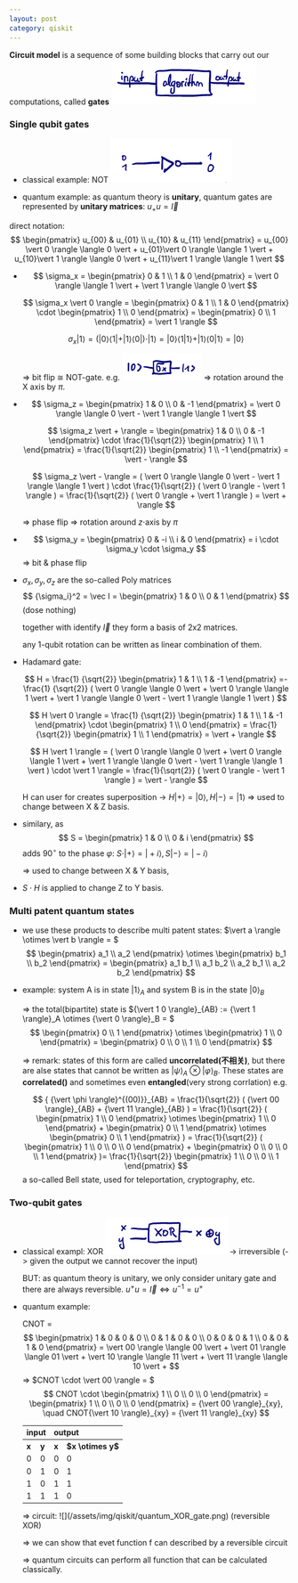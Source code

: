 ```yaml
---
layout: post
category: qiskit
---
```


<script type="text/x-mathjax-config">
  MathJax.Hub.Config({
    jax: ["input/TeX", "output/HTML-CSS"],
    tex2jax: {
      inlineMath: [ ['$', '$'], ["\\(", "\\)"] ],
      displayMath: [ ['$$', '$$'], ["\\[", "\\]"] ],
      processEscapes: true,
      skipTags: ['script', 'noscript', 'style', 'textarea', 'pre', 'code']
    }
  });
</script>
<script src="https://cdn.mathjax.org/mathjax/latest/MathJax.js?config=TeX-AMS_HTML" type="text/javascript"></script>

**Circuit model** is a sequence of some building blocks that carry out our computations, called **gates** ![](/assets/img/qiskit/quantum_circuits_gate.png)

### Single qubit gates

- classical example: NOT ![](/assets/img/qiskit/classical_Not_gate.png)

- quantum example: as quantum theory is **unitary**, quantum gates are represented by **unitary matrices**: $u_+ u = \vec I$

direct notation:
$$
\begin{pmatrix}
u_{00} & u_{01} \\
u_{10} & u_{11}
\end{pmatrix} = u_{00} \vert 0 \rangle \langle 0 \vert + u_{01}\vert 0 \rangle \langle 1 \vert + u_{10}\vert 1 \rangle \langle 0 \vert + u_{11}\vert 1 \rangle \langle 1 \vert
$$

- $$
  \sigma_x = \begin{pmatrix} 0 & 1 \\ 1 & 0 \end{pmatrix} = \vert 0 \rangle \langle 1 \vert + \vert 1 \rangle \langle 0 \vert
  $$

  $$
  \sigma_x \vert 0 \rangle =
  \begin{pmatrix}
  0 & 1 \\
  1 & 0
  \end{pmatrix}
  \cdot
  \begin{pmatrix} 1 \\ 0  \end{pmatrix} =
  \begin{pmatrix} 0 \\ 1 \end{pmatrix} =
  \vert 1 \rangle
  $$

  $$
  \sigma_x \vert 1 \rangle =
  (
    \vert 0 \rangle \langle 1 \vert +
    \vert 1 \rangle \langle 0 \vert
  )
  \cdot \vert 1 \rangle =
  \vert 0 \rangle \langle 1 \vert 1 \rangle +
  \vert 1 \rangle \langle 0 \vert 1 \rangle =
  \vert 0 \rangle
  $$

  => bit flip $\cong$ NOT-gate. e.g. ![](/assets/img/qiskit/sigma_x_gate.png)
  => rotation around the X axis by $\pi$.

- $$
  \sigma_z = \begin{pmatrix} 1 & 0 \\ 0 & -1 \end{pmatrix} = \vert 0 \rangle \langle 0 \vert - \vert 1 \rangle \langle 1 \vert
  $$

  $$
  \sigma_z \vert + \rangle =
  \begin{pmatrix}
  1 & 0 \\
  0 & -1
  \end{pmatrix}
  \cdot \frac{1}{\sqrt{2}}
  \begin{pmatrix} 1 \\ 1 \end{pmatrix} =
  \frac{1}{\sqrt{2}}
  \begin{pmatrix} 1 \\ -1 \end{pmatrix} =
  \vert - \rangle
  $$

  $$
  \sigma_z \vert - \rangle =
  (
    \vert 0 \rangle \langle 0 \vert -
    \vert 1 \rangle \langle 1 \vert
  )
  \cdot \frac{1}{\sqrt{2}}
  (
    \vert 0 \rangle - \vert 1 \rangle
  ) =
  \frac{1}{\sqrt{2}}
  (
    \vert 0 \rangle + \vert 1 \rangle
  ) =
  \vert + \rangle
  $$

  => phase flip => rotation around $z\cdot$axis by $\pi$

- $$
  \sigma_y =
  \begin{pmatrix} 0 & -i \\ i & 0 \end{pmatrix} =
  i \cdot \sigma_y \cdot \sigma_y
  $$
  => bit & phase flip

- $\sigma_x, \sigma_y, \sigma_z$ are the so-called Poly matrices
  $$
  {\sigma_i}^2 = \vec I =
  \begin{pmatrix}
  1 & 0 \\
  0 & 1
  \end{pmatrix}
  $$
  (dose nothing)
  
  together with identify $\vec I$ they form a basis of 2x2 matrices.
  
  any 1-qubit rotation can be written as linear combination of them.

- Hadamard gate:

  $$
  H =
  \frac{1} {\sqrt{2}}
  \begin{pmatrix} 1 & 1 \\ 1 & -1 \end{pmatrix} =-
  \frac{1} {\sqrt{2}}
  (
    \vert 0 \rangle \langle 0 \vert +
    \vert 0 \rangle \langle 1 \vert +
    \vert 1 \rangle \langle 0 \vert -
    \vert 1 \rangle \langle 1 \vert
  )
  $$

  $$
  H \vert 0 \rangle =
  \frac{1} {\sqrt{2}}
  \begin{pmatrix} 1 & 1 \\ 1 & -1 \end{pmatrix}
  \cdot
  \begin{pmatrix} 1 \\ 0 \end{pmatrix} =
  \frac{1} {\sqrt{2}}
  \begin{pmatrix} 1 \\ 1 \end{pmatrix} =
  \vert + \rangle
  $$

  $$
  H \vert 1 \rangle =
  (
    \vert 0 \rangle \langle 0 \vert +
    \vert 0 \rangle \langle 1 \vert +
    \vert 1 \rangle \langle 0 \vert -
    \vert 1 \rangle \langle 1 \vert
  )
  \cdot \vert 1 \rangle =
  \frac{1}{\sqrt{2}}
  (
    \vert 0 \rangle - \vert 1 \rangle
  ) =
  \vert - \rangle
  $$

  H can user for creates superposition -> $H\vert + \rangle = \vert 0 \rangle , H \vert - \rangle = \vert 1 \rangle$ => used to change between X & Z basis.

- similary, as
  $$
  S = \begin{pmatrix} 1 & 0 \\ 0 & i \end{pmatrix}
  $$
  adds $90^{\circ}$ to the phase $\varphi$: $S\cdot \vert + \rangle = \vert +i \rangle, S \vert - \rangle = \vert -i \rangle$

  => used to change between X & Y basis,

- $S \cdot H$ is applied to change Z to Y basis.

### Multi patent quantum states

- we use these products to describe multi patent states: $\vert a \rangle \otimes \vert b \rangle = $
  $$
  \begin{pmatrix} a_1 \\ a_2 \end{pmatrix}
  \otimes
  \begin{pmatrix} b_1 \\ b_2 \end{pmatrix} =
  \begin{pmatrix} a_1 b_1 \\ a_1 b_2 \\ a_2 b_1 \\ a_2 b_2 \end{pmatrix}
  $$

- example: system A is in state ${\vert 1 \rangle}_A$ and system B is in the state ${\vert 0 \rangle}_B$

  => the total(bipartite) state is ${\vert 1 0 \rangle}_{AB} := {\vert 1 \rangle}_A \otimes {\vert 0 \rangle}_B = $
  $$
  \begin{pmatrix} 0 \\ 1 \end{pmatrix}
  \otimes
  \begin{pmatrix} 1 \\ 0 \end{pmatrix} =
  \begin{pmatrix} 0 \\ 0 \\ 1 \\ 0 \end{pmatrix}
  $$

  => remark: states of this form are called **uncorrelated(不相关)**, but there are alse states that cannot be written as ${\vert \psi \rangle}_A \otimes {\vert \varphi \rangle}_B$. These states are **correlated()** and sometimes even **entangled**(very strong corrlation) e.g.
  
  $$
  { {\vert \phi \rangle}^{(00)}}_{AB} =
  \frac{1}{\sqrt{2}}
  (
    {\vert 00 \rangle}_{AB} +
    {\vert 11 \rangle}_{AB}
  ) =
  \frac{1}{\sqrt{2}}
  (
    \begin{pmatrix} 1 \\ 0 \end{pmatrix}
    \otimes
    \begin{pmatrix} 1 \\ 0 \end{pmatrix}
    +
    \begin{pmatrix} 0 \\ 1 \end{pmatrix}
    \otimes
    \begin{pmatrix} 0 \\ 1 \end{pmatrix}
  ) =
  \frac{1}{\sqrt{2}}
  (
    \begin{pmatrix} 1 \\ 0 \\ 0 \\ 0 \end{pmatrix}
    +
    \begin{pmatrix} 0 \\ 0 \\ 0 \\ 1 \end{pmatrix}
  )=
  \frac{1}{\sqrt{2}}
  \begin{pmatrix} 1 \\ 0 \\ 0 \\ 1 \end{pmatrix}
  $$
  a so-called Bell state, used for teleportation, cryptography, etc.

### Two-qubit gates

- classical exampl: XOR ![](/assets/img/qiskit/classical_XOR_gate.png) -> irreversible (-> given the output we cannot recover the input)

  BUT: as quantum theory is unitary, we only consider unitary gate and there are always reversible. $u^+ u = \vec{I} \Leftrightarrow u^{-1} = u^+$

- quantum example:

  CNOT =
  $$
  \begin{pmatrix}
  1 & 0 & 0 & 0 \\
  0 & 1 & 0 & 0 \\
  0 & 0 & 0 & 1 \\
  0 & 0 & 1 & 0
  \end{pmatrix} =
  \vert 00 \rangle \langle 00 \vert +
  \vert 01 \rangle \langle 01 \vert +
  \vert 10 \rangle \langle 11 \vert +
  \vert 11 \rangle \langle 10 \vert +
  $$
  => $CNOT \cdot \vert 00 \rangle = $
  $$
  CNOT \cdot
  \begin{pmatrix}
  1 \\ 0 \\ 0 \\ 0
  \end{pmatrix} =
  \begin{pmatrix}
  1 \\ 0 \\ 0 \\ 0
  \end{pmatrix} =
  {\vert 00 \rangle}_{xy}, \quad
  CNOT{\vert 10 \rangle}_{xy} =
  {\vert 11 \rangle}_{xy}
  $$

  <table>
    <tr>
      <th colspan="2">input</th>
      <th colspan="2">output</th>
    </tr>
    <tr>
      <th>x</th>
      <th>y</th>
      <th>x</th>
      <th>$x \otimes y$</th>
    </tr>
    <tr>
      <td>0</td>
      <td>0</td>
      <td>0</td>
      <td>0</td>
    </tr>
    <tr>
      <td>0</td>
      <td>1</td>
      <td>0</td>
      <td>1</td>
    </tr>
    <tr>
      <td>1</td>
      <td>0</td>
      <td>1</td>
      <td>1</td>
    </tr>
    <tr>
      <td>1</td>
      <td>1</td>
      <td>1</td>
      <td>0</td>
    </tr>
  </table>
  => circuit: ![](/assets/img/qiskit/quantum_XOR_gate.png) (reversible XOR)

  => we can show that evet function f can described by a reversible circuit

  => quantum circuits can perform all function that can be calculated classically.
